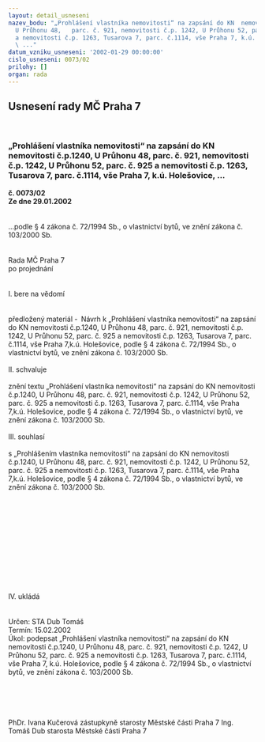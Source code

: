 ```yaml
---
layout: detail_usneseni
nazev_bodu: "„Prohlášení vlastníka nemovitosti“ na zapsání do KN  nemovitosti č.p.1240,
  U Průhonu 48,   parc. č. 921, nemovitosti č.p. 1242, U Průhonu 52, parc. č. 925
  a nemovitosti č.p. 1263, Tusarova 7, parc. č.1114, vše Praha 7, k.ú. Holešovice,
  \ ..."
datum_vzniku_usneseni: '2002-01-29 00:00:00'
cislo_usneseni: 0073/02
prilohy: []
organ: rada
---
```

<div id="ucUsn_pList" class="usn">
	<span><h2>Usnesení rady MČ Praha 7 </h2>
<br></span><div class="standBody">
<span><h3>„Prohlášení vlastníka nemovitosti“ na zapsání do KN  nemovitosti č.p.1240, U Průhonu 48,   parc. č. 921, nemovitosti č.p. 1242, U Průhonu 52, parc. č. 925 a nemovitosti č.p. 1263, Tusarova 7, parc. č.1114, vše Praha 7, k.ú. Holešovice,  ...</h3></span><div class="center">
		<strong>č. 0073/02</strong><br>
	</div>
<div class="center">
		<strong>Ze dne 29.01.2002</strong><br><br>
	</div>
<br>...podle § 4 zákona č. 72/1994 Sb., o vlastnictví bytů, ve znění zákona č. 103/2000 Sb.   <br><br><br>Rada MČ Praha 7<br>po projednání<br><br><br>I.	bere na vědomí<br><br> <br>předložený materiál - Návrh k „Prohlášení vlastníka nemovitosti“ na zapsání do KN nemovitosti č.p.1240, U Průhonu 48,   parc. č. 921, nemovitosti č.p. 1242, U Průhonu 52, parc. č. 925 a nemovitosti č.p. 1263, Tusarova 7, parc. č.1114, vše Praha 7,k.ú. Holešovice,  podle § 4 zákona č. 72/1994 Sb., o vlastnictví bytů, ve znění zákona č. 103/2000 Sb. <br><br>II.	schvaluje <br><br>znění textu  „Prohlášení vlastníka nemovitosti“ na zapsání do KN nemovitosti č.p.1240, U Průhonu 48,   parc. č. 921, nemovitosti č.p. 1242, U Průhonu 52, parc. č. 925 a nemovitosti č.p. 1263, Tusarova 7, parc. č.1114, vše Praha 7,k.ú. Holešovice,  podle § 4 zákona č. 72/1994 Sb., o vlastnictví bytů, ve znění zákona č. 103/2000 Sb.<br><br>III.	souhlasí <br><br>s  „Prohlášením vlastníka nemovitosti“ na zapsání do KN nemovitosti č.p.1240, U Průhonu 48,   parc. č. 921, nemovitosti č.p. 1242, U Průhonu 52, parc. č. 925 a nemovitosti č.p. 1263, Tusarova 7, parc. č.1114, vše Praha 7,k.ú. Holešovice,  podle § 4 zákona č. 72/1994 Sb., o vlastnictví bytů, ve znění zákona č. 103/2000 Sb.<br><br><br><br><br><br><br><br><br><br><br><br><br>IV.	ukládá <br><br> <br>Určen:	STA Dub Tomáš<br>Termín: 15.02.2002<br>Úkol:	podepsat   „Prohlášení vlastníka nemovitosti“ na zapsání do KN  nemovitosti č.p.1240, U Průhonu 48,   parc. č. 921, nemovitosti č.p. 1242, U Průhonu 52, parc. č. 925 a nemovitosti č.p. 1263, Tusarova 7, parc. č.1114, vše Praha 7, k.ú. Holešovice,  podle § 4 zákona č. 72/1994 Sb., o vlastnictví bytů, ve znění zákona č. 103/2000 Sb. <br> <br><br><br> <br>	<br>PhDr. Ivana Kučerová zástupkyně starosty Městské části Praha 7	Ing. Tomáš Dub starosta Městské části Praha 7<br>	<br><br>
</div>
</div>